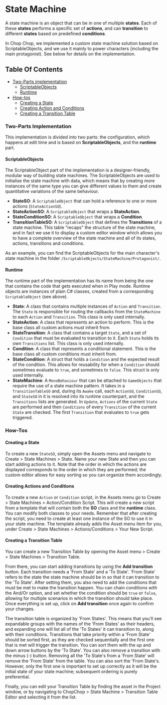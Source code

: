 # State Machine

A state machine is an object that can be in one of multiple **states**. Each of these **states** performs a specific set of **actions**, and can **transition** to different **states** based on predefined **conditions**.

In Chop Chop, we implemented a custom state machine solution based on ScriptableObjects, and we use it mainly to power characters (including the main protagonist). See below for details on the implementation.

## Table Of Contents
- [Two-Parts implementation](#two-parts-implementation)
	- [ScriptableObjects](#scriptableobjects)
	- [Runtime](#runtime)
- [How-tos](#how-tos)
	- [Creating a State](#creating-a-state)
	- [Creating Action and Conditions](#creating-actions-and-conditions)
	- [Creating a Transition Table](#creating-a-transition-table)

### Two-Parts Implementation
This implementation is divided into two parts: the configuration, which happens at edit time and is based on **ScriptableObjects**, and the **runtime** part.

#### ScriptableObjects
The ScriptableObject part of the implementation is a designer-friendly, modular way of building state machines. The ScriptableObjects are used to initialise the state machine with data, which means that by creating more instances of the same type you can give different values to them and create quantitative variations of the same behaviour.

- **StateSO**: A `ScriptableObject` that can hold a reference to one or more actions (`StateActionSO`). 
- **StateActionSO**: A `ScriptableObject` that wraps a **StateAction**.
- **StateConditionSO**: A `ScriptableObject` that wraps a **Condition**.
- **TransitionTableSO**: A `ScriptableObject` that defines the **Transitions** of a state machine. This table "recaps" the structure of the state machine, and in fact we use it to display a custom editor window which allows you to have a complete overview of the state machine and all of its states, actions, transitions and conditions.

As an example, you can find the ScriptableObjects for the main character's state machine in the folder `/ScriptableObjects/StateMachine/Protagonist/`.

#### Runtime
The runtime part of the implementation has its name from being the one that contains the code that gets executed when in Play mode. Runtime objects are instances of plain C# classes, created from a corresponding `ScriptableObject` (see above).

- **State**: A class that contains multiple instances of `Action` and `Transition`. The `State` is responsible for routing the callbacks from the `StateMachine` to each `Action` and `Transition`. This class is only used internally.
- **StateAction**: A class that represents an action to perform. This is the base class all custom actions must inherit from.
- **StateTransition**: A class that contains a target `State`, and a set of `Condition` that must be evaluated to transition to it. Each `State` holds its own `Transitions` list. This class is only used internally.
- **Condition**: A class that represents a conditional statement. This is the base class all custom conditions must inherit from.
- **StateCondition**: A struct that holds a `Condition` and the expected result of the condition. This allows for reusability for when a `Condition` should sometimes evaluate to `true`, and sometimes to `false`. This struct is only used internally.
- **StateMachine**: A `MonoBehaviour` that can be attached to `GameObjects` that require the use of a state machine pattern. It takes in a `TransitionTableSO` and, during its `Awake` call, each `ActionSO`, `ConditionSO`, and `StateSO` in it is resolved into its runtime counterpart, and the `Transitions` lists are generated. In `Update`, `Actions` of the current `State` are performed and then `Conditions` of every `Transition` of the current `State` are checked. The first `Transition` that evaluates to `true` gets triggered.

### How-Tos
#### Creating a State
To create a new `StateSO`, simply open the Assets menu and navigate to Create > State Machines > State. Name your new State and then you can start adding actions to it. Note that the order in which the actions are displayed corresponds to the order in which they are performed; the custom editor allows for easy sorting so you can organize them accordingly.
#### Creating Actions and Conditions
To create a new `Action` or `Condition` script, in the Assets menu go to Create > State Machines > Action/Condition Script. This will create a new script from a template that will contain both the **SO** class and the **runtime** class. You can modify both classes to your needs. Remember that after creating the script, you need to create at least one instance of the SO to use it in your state machine. The template already adds the Asset menu item for you, under Create > State Machines > Actions/Conditions > Your New Script.
#### Creating a Transition Table
You can create a new Transition Table by opening the Asset menu > Create > State Machines > Transition Table.

From there, you can start adding transitions by using the **Add transition** button. Each transition needs a 'From State' and a 'To State'. 'From State' refers to the state the state machine should be in so that it can transition to the 'To State'. After setting them, you also need to add the conditions that must be met to make the transition happen. You can chain conditions with the And/Or option, and set whether the condition should be `true` or `false`, allowing for multiple scenarios in which the transition should take place. Once everything is set up, click on **Add transition** once again to confirm your changes.

The transition table is organized by 'From States'. This means that you'll see expandable groups with the names of the 'From States' as their headers, and expanding one will list all of the 'To States' it can transition to, along with their conditions. Transitions that take priority within a 'From State' should be sorted first, as they are checked sequentially and the first one that is met will trigger the transition. You can sort them with the up and down arrow buttons by the 'To State'. You can also remove a transition with the minus (-) button. Removing all the 'To State's from a 'From State' will remove the 'From State' from the table. You can also sort the 'From State's. However, only the first one is important to set up correctly as it will be the initial state of your state machine; subsequent ordering is purely preferential. 

Finally, you can edit your Transition Table by finding the asset in the Project window, or by navigating to ChopChop > State Machine > Transition Table Editor and selecting it from the list.
